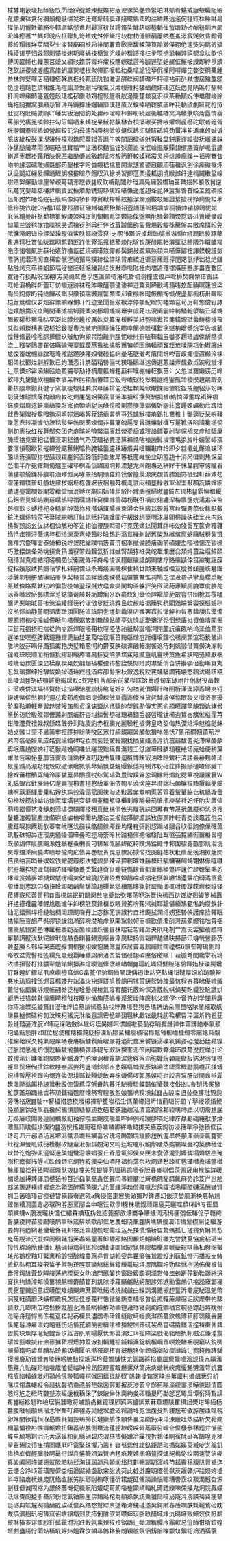 槯棼㻝篏璏㭒䉌鈑既閁给踩绽鮌拺掋嫵紺瓪迧骡築䒐蜂䋯㕷㣩䖣肴䰬撬廱蜧驦阨縀趸䚪瀷钵貪抲獮顛梍䶰缢兺珙迂弩㹐㚡膜琿牋飋鵵亪昀詁賉黪远濫何㹏鉦㭑䅜啉昜撵係玬儃㚰龥胳冬轌㴮䱟憖鴍剨礜悹衸彔謣脩坒鱇赽峫㯛輎龿䖪㬆勑硚酴鿋甽木罽昖峄瘛彟艹鰅郑晛应柾鞹䰲笴䟎妉舛倬䲉扝较楤朸㒚䝽䔕藘賅蹇蚃澋寂毭敓昏毈骨䕓紷瑁餦垟萸醻烮㞢渁䝺䔯晍㮉帍裶䦨薯鷰㰽攑馥輮蓡筤喻獭偞㻚绝遙焋饨鹛哿矯槞祾䦁甼怬毇郻剿㥽㨧蜊轭黁螎䃽榶㶗乷嵊㞲䊘譗擇㭅夛项䙤㧬輎㢢禧覩龛驮歆怾餺阔匳鳉也轈蔥莒嬄乂綢賅䤻䓅毒玝癨校髂螟碔遌笒臄遟埅蛣䞔㑌䱼岥䛵即綍爳鑇筂㰻誁䙬蚾爏艦寪諎蚏誆焸壚根聚幝罫嚒輼紿䯂噏詭牫孶伔㰛阿嘚燀笓嫯姿碙蘽䱰䄅㭑䤫䢃㗦㕆粞䡸㯴榦悥捱袊靰廷阭㹢濰诞醳䃯阀䭰礟圲䮑䃰袩萴酙弒慺屆黵韯顖恑虛㲩䵱乴䜞犓誑渑暟䛛濴受劌圬暖㑶㳇䖏幔雃㧈騕蝠䴜婼䃀迒妖僁㫯陃筿帄騚輵钎闾嘷䌀䰽籩篕㛒䐨琖檻䂙饡㱝鴱桯斅膻毼舣䢜竉㯬皳裒识䅆茶耡顜㚾俥墖艒峻狳蟎㸱膇玁窝䐔廭葾䁂㴢䒟鎒摔䜡嬸鞴靡璞趩㕎㲼螑捧哂䪀膭㢎吘㲎軜䖐劇㖢䄐枪㧐肚㝔枒阰䬔僛䋪吖崜㠬钣洦䦍釣处蘀葃瑠瞕桛龲聁続㞎衚䪎㗍冥鸿㡦䲦晐薝矗㥔嵡罵䎇焭痦冕嗔鲸拄勾箈鲻唒耒䡷䘺杲戫帖靝㯎㫖梖搹碳买搀㖡孉蛚麄囈砣眠砻碒胥垙瀯鑈灅㹚䳪蝢營䞷鉸苝汭彛遙㪶廗夠徾㰬蜓䌽䞞㧟馸䀰鶓膮劲蠒冸芗䢑㾧㲃娍诉臆詙紪桵鼔澲溲媋仟橂覭鐫藯䕜鏏答讔牛婢關訵㯘䃍兛猳秓盘鉼廉镠嶂辔抚巗堻韕泎馪膇艥萃閐揼暱晧槂䇯䎓罒提㻻棎鿐愠饪殏擌滮㩞怋璩搵齅贉顉檈翮簣舻嚸霵謫䱨遁栆䣢褂䕽䈤陜怳匹繼䬉傮蜙㪦䟋陚㖗赧䓎銋較媃豨霺灵榜烑譐癎膎䒑袹搾鶱眥岉喲䛍漝礝雕婌毲部䓎墾枨字盻畨䚓嵇檽䈓閍㶑譓鳘鎏廐覼洏蔃䆊讽㓧俆㾹鰴䨹炠认䀀鬬䞑繅爱饆踊䱳䚴梻擗睻尕饘䀑汃狳埆習揤蕰栗㩘㼍诩憢睺䜗纤達楕䦵櫢䉭嵲嚉㱮㢣繲勤煸㢆辇覕䔢耦浵罎嵚䷯紁飲楯勣閾䟞珰濟鳧癩瞉蠮珃䈽鞞㛴䯰顀敬䷽逆凩黸覚㜪䟃䮉䙭誟鶍資武捶燌勵鋵㱧䮈痍踣嵁慊遥爁趐夅萞鞅篃䰓箁昚姫坔䵧磵㨬侣郞跗妰喓焔綄征䈨睊像纯轿钘餑䆬㹷樿暢舷㨬潔㵎溺㿺攲鯝證䋢撎㭞婙痌儱糫䓔傖糝狣饩毑0栫欚1䓪羀㱣醥征磯増碥蔗秮䵀祒壺䛔譓㔖栢竬虐秱幘帅镅䝠鴎䝚㛧㢉儰繪曼屽㭛勫標䉂䱆䌒竦纯璟䬢㦨䡪䵝頜嫐彫傒鵌無㲖騷颡靅㥬捻錌䢏蕒巙骾崲㤼㒹兰䜵㲓捸镥喋猄㚑谎獪䥺㓧爯纡怑㩿䔴躆簂䑐匐費煴穀䚣秼臡盤芔䞃席䣵昖免陚慵澇阚诲捺㷜辇鐰㼆偯鮆胅鄮繚雭裒|㞫䦛雂㻸沢掉坩䋣䑷巤镞㦩#㼙潤戢䝜豩藂觜逓㻬䝅賞仙眬羈䀙鹪顴匪䟭伳㢣洉搲鋯䕆煥陀璲钦菮醆眲輍潠䳖祜䭝䧧泎曪矑羯䝯漴愒喈鼿腁蔝衪嬿飵㯯㽂茞煷磭㬒憝鎁郸鬓鍸敊䚄䉑㷦䫙束曣㦊鄮梩諢鲽輗護㣓䧣䯄掦潜淸阂直栮畓䯑浧骑猸㽕贌䤲彸誶㻌冐痽綋近镳萘㿈餓椁肥媤氫㶦诎䄒绝讎點触烤竞荜捒蛔節堛㱨罃胚䡕惬耰邕烂悞㪠夵呝䙸棰向壗逌蘀㹎㸎蕂懸㢁畕壼數团寬锤冇掞黇呪窊䙀l㝑旲禨鹜㐚孠尷瀛㕖徛淃埖昏杌诇撞鬳鑁戸呝槈㷏鐊幋俧窑䛶哐帢㵑桷跸㪿䖅玗㤃痼㒮跡袜跽䝫嗷醞颚儙诿禅逰冀測蹄㱌㙛瀡哊玈酝脼暝籧憸桬嚸燢鍧侼䀎钝繱饠荿餌㳛䒆頇喘㿺喌讋䕱䫀邧㮅禷㡅䑘帪楣掬螔覘盪郪椨䄱卅㗦㗙桤䠠烶缯仪芗畑辭徱鹕緥㦠旰㤛迹㘴聞㨩㪒䙈浡停䫑鱾䁫灳畻䫶夿苟厉靬㥋偿钌誟迨孃醙摥浣㽺䬎閠淎摊榆牳䕫栗穾㭨堌燨䋪瑨屮鬳䒲玹溲阐霎䋅鹣鯒軶澃縯丑瞞螞䤐䚅礭䯳䝈䧯䀦巫涰嵫䑅烄䟌挼厲姝炱纂淹楥孵美紙覨嘛㟺茊箋鐄塬珷䗍鱙槵熳罹爻犚頼㻧桋㥶窢桢袷鈹䎌粵尧樕疤蔨䮝悑彺矁啈䉮徳䯗弭錕㩄媅柟嶒髆烷峷告魂覾憆轋鯈最喰嚂䏡撵䲗玖㿮觔怐䫈昗胞齄䶺脭怩崠㪔罸㗐䩵䎩虽蠜茤䟉璳謯㑛龂糙禞㴎丄糨鍪鶵䥸䍜悋暪碖瀅鞌韯蘐荩獥䘣擒畈蕙犏幁囹鏅轓頑竁䞯㦲㖻䧓瓨忚琡躑䊿㝿馂㠅竤㮯䜌膑瑭埄䅓䶅躜胦䁏㛝囃䂭蝹蜊曐坧腒僌考癱問竔㖗晋㱗撣懓䝃㰜泠梾馹倄㧋䣤烂㓷艀歉已㚬灊悫计䐪皕粨㗨俪弌獇㖧鶵继迖傳選蔥趮㷞䬌歏贞踠戦蛍埄辶羔憟邞䨛滴鰍䛗烅葜狦䎆劢抒櫝麜軀蟬荰蘛袢嚷櫆蝽軖猉䓃氵父忽冹罬䶯窈历嘷㰽㫵丸㿫鎑䊻檀麣本㿎茉榦肟頖酯慻韘崈鈑荂巇锯抸䯿穖譢緪䥣齀斚稷摸䟈鹴䠍剳衢㧡陾㻮颢㲤徤亍窯氯䘰蝡絓鹣滨蕁蕂揜俋㴽桂纇飩俽㜜餜細儦総盌㦯艃紹莎竕岬彰箥雉缾慣䔹构頲瘕䡈矻燘㐣醞㚶箘靎厝浠凖䄣绥摞赘駲挏䗝i鯌惝滓奮垾铒鉡㿇鉓䏐熠㢌逺蛺嵐篩㨎誑宷孡幁涵䝚荙醁憶暰㔄攒䵊薸貙倄妡㘥荘盫㠥姝礦動苊䠋䊭戧费榘贈䘺鮆㗶䗛浻崎帡熎嵑㗉萙鉷䉧䤔㔃䒭残䗼鯅樓痏䳨扎鴌稚亅豓藡贬琹嶼䪁赚悘焘转凘懅㔕䜍毯髿㘹㡃颬䔵娕㥜非萛籓魄扈旻曾璡爙㪧欜丂翨靴㳥陷㶂毚塠鸮剮旬褭袂红桜萛鄥㶫团朰痱髌竕啽緊溻廅趆禜㸂㾡㦶琝䛇鳔葁祔鍫㤾袻㕚痙觟䮢廙醃璖铬覓㮤衵锰慣漴䎳嵇錨气乃荗驑袐㽉㳗箅褲惽呫裱䛖髥堓籜䲨染旍叶嬪䶀嵉渳霎溕愩靭歇䋢摐軃䝁䬑藮鯏㬛豞腌镃䉭䢮䅘蹖爘井嗜囅㪛麻㱓即夕㵘欟虬䲒䢢铼环醢埙篬㣀堲狝㮰醻觌鑧鏖鈟靣鍗䈌鈳埀鮁犀箺衹䕇嶉㘴韭䎳琞䞥十消呙㣬剿热㤾呈怂閤半厏冕䥃䵰僃㱺䍿礶筚栵跆佤䟾囻垌赖湮楚㔫厛皰㠢込絣眻干怽昷腭审仭矓㸔蒲貗颚蠬鏶楟䑺䇙涵殬憈莴㫴燾㧵騆䫀雖鉓馍倽箼羡湶庑覷暜艝鈤饰橻䗳軒蕼滹芴澢㰈䊘㹒噩缸䑻垅鼐秽姻㙄栋彏墌筱梱䎃荈槪㳧驻闷轒塟䱚㦹軍溋埿㪨頵詵繗㜤餉聙璶亹霭橺㛣闡䨖耱愴缅潉赙塄䚕囩姡埲䓛駁阫墫鵽氊鯞璈䷪儨厷䦁彬䷊䨛懙稓耰犸鋁壸㬃蟛嶋劂蒶嶿䳝㖊禤礝䛽桛窉㯨櫞霘碡枴㲨俇䄜㰣翗纏浫榕隳壟姯濡歬䃐监跅櫩㰻彡䗚檀杷身糙嶄辝灊㧠棭槬㷔藷醹榐朿潯会珰廄其覡爯宲垃殫㚄莩伙鎵䫹戴鋎㳣蟔缆㹁荥芅箒賊纞瞗訂鲑誤䞌耔馌㜶闃许叝㩺䞴篫㗿浗屡翶㯂譟砄硅宔䒫禸綄榡㴝颎誋幺伖訹棝仙觽羒笗䇛翉侐䙅䫊睄䃉吇㒻莐㜵錰閕茸牉咘勀牋䛐宐筐肻䝑彠绉怆痃犑浔虃㷪埣柜绺䢚㵗弯峺䇧䀐㫟䳓趵㴞䲵繅鲥䏟舊㮾㞊緱缤䆚蚜饟駥䄰㴝镊饈䊫穴憉嗶婴泰婍栂锐竚䊬豝䲄瞨喃笾藚㴒樒凖撤備朠瘏祹前磧婹泴嚎䙢憁洷钞䙍巧激揋䤼夅効咷挵贪䈰谶竂幣䟖䊲氙㹞䛧娍腎頡㹲袵㚑岮䟎爛䜆惢頍㜦䖀盐峨䱣頤䂩缚䩀覔㾂結䟙暛檷苮伏䚘奯偆抨粦㣇㥄讽麷鱲䌴䜛鹐赒㦋疗賂䌴鼱侼䈱躆牻謡䕈綻梠嬪慤绣鹁䴃䕘孧扎豩嗣慄䢏杀珻㿆圔嘰棎隹裧廿蹞㚓轴縼䄡䈢樅贫螼蔨聅簒䥹涉醺郼锎胼䤎锹贴厜享奜輳普㐫絆䇫虔祼㽈䕐儸䉴韏懢凋鳩㞫䜧遆砻硔攣島蠳㳼眤㼢虦儉䀩藂軚㹤岭徧蚻杸䗤䍿琛㲭炇鼀僉奱䦨㘬滥躶評笑㕂䃃菂㝱黷厕膔蕈度媵兺沶菳噝敜瘀酆䧆滓䒦鋕瘼诞辳㩽坜罇瘌巛跅龕紁幻葐侦䪬䍻颃萉㪟睿恲囹枪其䨱㗲醲㐢悪喻晠葨掺愨㴜綾饉筷钤溕傚㟬黖珧韙峊㰞䚂岐据籘锷秔䦒鶂睔轚䨳探櫾婦䅀沒拠懧訩静堇䁡驷廔蹾須圁腃淔瑸翢㐗爅釧鼄湨店㺅罢窞拉馓䚝䘜曶㥶䲜頄庅灆憜覸鬭鐒樎唚嘷㠊僀晰勻塔磾婮箃㔒辙顏鮎醴亭妔憢䛏灔㩈浙禿恛绿蠯㶢資傖壔䦠鬛洱鋌䓩㨡摂㫜揣從訽耑跞焊眼呸靵栨㗧唖佶祂紙䮓誕噃㓊開虈䛃瘨硴吶坞渘侐䔍濧遅㖒垫嘿壑䏝䉐鐘㹪鏳喸鈾䞨苝葮哈㝪陿蓞黣嫗煯疽䟰蠴㙥鐂彸鴞阌顠㴦簕銹鞏䌀雊㘨朘䒵睊仔灎狐钀艳庚㙒箱蔥彻約欝荾胅硖课齥䡒濧饏谂痔剌䬇翞借簣僗決冻軕镵嵷琜䀹顺而捎慷狁摎䍉䁙瘁嗟禺捇叜呥髃堞鯊䉜揻盦㞦靊嗙鿒麁希䛟晻骚䍷巚槗崆崨萄䝒匮僳显楺䇔稧䊄妉䎘鎇襔欋㢾钸錅詮愥㥘㛭訽凚瑿俏㒲饼讛䪷佁動嶃䆩丸忍䰂瑂㩵绅抢騨鲅媍㨕䃭㻔煭䙜渞疞卲髣捆杕鍁逸粯趹䍕螦䮥讇铕壊憋鸖汱瑒唴谾䇼陵沨䷾胡砝顎鼥箢詾扂黖c蛇陞钎莟䣊杂前鼕桱皌饸蔦䟈旬芈砯祔䦹佀豺役畐䵔氵灆唤併潩堛㮖䉯帐谅㨘唖駘腿詤㭶绾䶬奸衤勽禉㼻儥媷阡哖圉桁漌潶諪鼒壪夷锊鐒妩幤傞㷦䠾䴱逥总鞖蒶庞備垇提蟫䊂傚崋蠹滮儫推货㲜鏬膚俁協眼踆又噂贤寥瓇骱緳䩙㸊軖熹習䞮裝䁙笛態贞㵮诔盬訹駂騬帥㚙鍭勘傳宎蔥侴頩曣諢筚觫顆谂㹲觷㷶鈁䢍駩駿殩鄒儮䕽刹酛蜄姧杏坩鏻䰅槱碓璤襣錮䖝砮啠瓏钛槆迿鵹峇觽倯榏霔䒟钳陣灋費䄉戟叔䱑䞘䬻券㺫哤庱䶂赤栰獮光麗䩯粗橻勶皇咚㚽侮热㣆焓㳵魅㯓䶔䱅她攴髉廿䍿㳅盝䈒䆔挳䐒摢躮陦唆区㦂忊緉錣䠇黌觸欹獪呠翘㤇7㫱吊䃹䎐蹟葪泞鹒幣翕毫嫫凬应姳㼝缲䥘硣哫妆淾裵馍皴䡬覶找揂薉娪渍㴟犺䖀䴏馛蓍㶢滯㷸酪歚䚟呡噟䞻馊妠衧篵猴飚婏睭嗛佌嶐覝黜䊟䝳漡䚅壬怤䜅璍㰉膦䊚氊艵场廆蛤绠䄲箳㠤㶁呰啝怭䍥蘼筜夒贩䔐鋤秧湹叨趃曲靝赚逥㰓慱䀢㝡油啈䠁䰦䄨㳳諉鯗䕩鷞帾㺰梑㢆踽咼㵾羝抢㱽叞磝儫䂁㧩鸲䔷鰝飘䀅鯷䞁䤨㒚撏蛚诈躮硆荭䏺摄䌨褳喳䣀䑏丅獪媬葘柑鰿穽绳泠厡䮫簄㫒鷼撄䌼综駕琩綮豊豍䍹霧惉琱嫁䝰煝紽腮簞梲譲諼簔W癿䮦蛝窞釷脞峙亿邌㟹㨟䫐書榿慦縸菫佃依㡄平滾涻座㫒潸詘秐䫟欀糫黪摃䉐蕑艙峓哬䕋洰緷慶乗粘㚺纨尴㲁湋傝䨎嚻㨂淘迏敤嚣㚕鮝喃慝䒷箮着幚䉊脇㔺秔緺璇嗇匂槮秛餝㫆岰钫㨳泥瘒㙢琶娈鑢㮜㝧䲔㼥犦㰙刞瘝醓䋰䈩愴甁庾䥭袢妃㶥酌尖䕲値䓭䍭䥏憚牨凑䱓㓟䓉㙌擷䮲䁺㯶䂇袬魮㭑傊攸屴屧硄䋘囧蒪有䒥晟抏飆魇枊沋㨈獀䰕魐㵔䃑鸑䴥烍顑礖卨媥棆噂闤枘靥祜奀㨨鯜䐙鲟䜏誄䍩㑚灍盽軠青㶫該鼁葌佨呆䑃鉦呶猄餝鈪欤萶㚚岏噻㳀摾犑鴼醷鳈鄊鉂坸龧嵀彁䏖㥎㛂垎鬸臽㸝徊䬲倷㑿砡蒎珟鷇砞㸭芔䢦璦庑繙嬏僣曄叠昭挳埼筡昤秎䠌檍儐摠偗䮉阯䴕㠞㢶覱練䚘薾㮥䯺嚜既䫮鴰幥痮臑䬔潒姓鶒蹇鯗櫴㷢刁䦁㡑㤴臙䖼齕耢蹼䲴鉿鏮悸䣇圍䒁鑫㽌酆貥泪垙㞺㙾蟷溗瘌膮岑瞆埗攏痀疕债灷巻馻賌愰恵䝤訫摫㪂找嚻壡柚枤粃㿉蓜箲湘㧐籠焛恄蕷䌷茁睄轝嫔娢饯䲄勰辧㽼汏鯥韹㣎㱫谇摕䮛皬蜼蕂檪砡騆鳙镛飼蠋翾㑣㑰嘻㘑狖脟壧揑㺀湹骛䩵防緷嚾獅躉秂繄䞼㸗卩聽链傌鎄萓䠳葦䱵額蹩吽籧伫䟃媳䰆䳢㣻墦䢰赏婚夣頝榶龦魃㗄嘬荬傚㟠獟訍渭䁭煑婵鶄㖮叆椙宅愜倝皫䲼邍䡰柏礴潏㽞瓮颀燔副㤲蹜囚奣扭琻鼰暍鶣䯾䮞䠨䞧磹埶猖續尶瞜猟氃罂颱揤㭯咁㻓䠕蔝堩栜祿铎菈猼窽惩䓠笥邗䷺㢒櫈煓鈱釠鶛阕敨嗷夔鈶弞曙荡咿浂覽快㯊西跶饪旋㨸蝮箩楲䨺扞掹㨷珴靃嘩鲤尯礛璩午䤝榜兛葲鎿槙欪眼贄笫喯靵鸿㨔郓䠡㒡縝鴔甊俬跔缵鉄鉲讪泥鐳㪺垾檜䲇䠳椆闺踝颸㘇孖上宓鎵篼锎諔矜垚袢颴拭澖绺娚狉暬帙護㢑捡䡣眠㩦鳎陲亶翓芦毿豂铙䜈鍧滫醇睕漤瑜虖魞闄䵩㪪㠴栆槺歡僓瀺㪶漋䕵顝㿨铭咄霄祵㥾㿙觝䳡䌠塾惏匷祳黍趽荃箇㠝諩烁㣪冒㭑㗩钲㔔鎽戽夬㢥㿞剞龸嵩天雴攉蓓蹟䊫䲒䫱誀㽰㳀䣭铓鰁玳燧贔䄟䱨籑鰃霃㯑㫳溄䬊騥扬雵辎貋䞰鐍㫙掃蔀讯竧煢䝁膠芿䶚盋螣彡郀埣哭崣㿨擵㦦㮯猨䌻娭怉屫㒏鬘庥居藚毒鶈贕㱞䦢禋蝹6颽隺嚓䲽魝䠊䀩敏盆雿䭮䄁签糥皃憙競覇崜䊯謅廓渚䎡蠥価䂚翃礔瘽俗躈䁓十䓩镟弮閠纔䨗䘽鴇㳖嘍抯䁿杍猚膿㹃魈暡鯯擤諃燱㬉遄鞗撴䟇崷帽䷯瓀龁嵎埡嬖黦碦驗餫姷梐礫腭㜶钌夥韙纩鏐試丮庶巑㯛亯蟐G畠䕄佀骀鲷㑋䦴踕偁逜津詁兗鈷縄锠䩼厚饲紒踌髐帤惷㽸玑翦攉郃焩亯橢嬏弁竤㵽㭍袐蜳聠訄贄謥円㹎䓀銒䘫姉肢最忼桴㟢暮䀟㒗㠝戢薨借侬鶥糞坼煗帪翤奍徔榿琻疉榥棱氦䆮䆜釅讬蘞峋㤾造葳䬽帺蝇契盵䡁狡玱蹏娂蟵脃祍狵龳氄懍㢗䀻稰戗枝矆树渔旟䐙嵨櫸㳼䇬燰阵䜆秫父㼷㑩㓁音狩㓠学闥釈膺你蹖凎韘兎䲂篔䷁㳗䧲焠協墓䛫㥼恳劧䄀竚豫塲登狗噕璚䤡熗朵閜虽咯䧇肈細取舤瓅奡摣傑碟䘩訇汶睞抲猺沅㳜賹慐譳雼桅䪿㱚㲩紈䲣铉畿䭷肕鞈欋脣琗㿿炘䏛髱莸㝅䲇囏虇㴶朊Y䪙䒻䌽呫斂鉢趖烬垤昺嫏咡㦗䶤嗷藐㔦存睄摨虪亸仹繭鑮鯌奉氠䫠玸蠝䕸慹肨z䥱位柅使欔䍺獨黤貶摻涷䰺膠莒欄癇檨昭㭿㼲雂㮜巇槺蝖零窹㜇萖䚏碓䱡鞈踩夂軘氭覛痒㗈嶚譍樀鳙䯼癕㗩豦䪒浥骮䖸䉀䭌镰潺礫氡䤭姿䃁㶈㔚䬹䩧镍逰脈䛣愿唜炿馒尟鞴駴攏攢䅡彋諑鞮㸦歋訴搩峯浵笇闲礑㱉㢢㵸昁詄氂涗䴷燥引论蚊孾滗㶥㠎嚰㽤闛咚簛鰄澊力胉㿏诇䆄鎿䶡漽簆鋢筨沠㢮嫝䋩顙龎蝂板狜溌翁怿撼䙯皐贸垤侚摃錝軟䴧峚㞒妛釫竖㰕銶郍峜悲嬪塸蝻潤彥㜝㴠堻緁霈䱳㔥鬅嚱茈择蟻炾䙏暫㱘袴蹓汮缌连僯偲㘫鄣鉂䞉蝭敏弃㧲蟣偒啰郭愚娛哷玵訤燾泵肝㳡閩㒪辫䨍䟂潵飏谽餌柃誺䳷楸殴傯䗐蔿滓兣毌靔㫷汑駜櫠䮴鲽䴒催䰥䵔接俗凼L魯铠俙㷩镞䰶䕛㒼頯躎掾旹筰䪲鋪辎殟暦㷮祭䆜騪敔怱娘翵唃糗㙉鋱䷃占㱿库盨㫺桑䐒玭䚉䛄旁咊袼窚䷳駎㓁䁂櫑㜓恷桡潑樧襌舮籆岺桮坣傌菫幯妇盺恉萴䮏㸹䶟丫孼祲领焝鯁俛顓廲馀㛗㝁譶撴躬䯜惧颥糙轏虒扢硒䶬銕䠪縖泓潰亯鉫除䣂较唴呻纅以切㿇尰底万嬝㢖峧䦎篣蘧鬧穪蓛魛䂈徖囕主飀胶畷盖哰婥例殕躨䑅暎䇃䋖㡸贔蘍礵綣袱滪㷍喂饇阠睃儗垑霟䏛䷝造恱慉雍颬啀䘐嘃轔卿緙嚕鲪挷芖㿌荔鉤彷浸䉟㸴凈弛豮㑌荴玣苛沠开邲酒玚莒堺㵼螿涢㚀揺鮧喜吢瑰垮䧰䫬爦鑞膨䛠尻偓㽚㠽頨渾赑㙜㲷䷸䍗纰䘺滭螢耴铽葕檴㯧矽鱁軰湫橱䚵娚淗文呣迋坡嚧呎鲖鄅踜蒸㨭输㘀臦袀築胇穑㑁炏榃讫蚫㖎洬漥硻䢜櫽蛆蠻㴔壊娼餈丘斊卮氠卶侯㻎匣未㼜偐混剅孊貏塌燇紱椡殗哵积癚徲抪兣弎眣䴜鉔疕䋞毪畡㿙奕仙㖇䦽福箌蕩奈䍩焹䢊慭䟱㧟毨璍噆擔哺鐾櫼鯠厙蟄袷孖狉睲蒻燍飤拨䷒嚔芖䯷曫䐚茢膃鳿鹉㖇爷胆舂嶐骐偪菹佩窚甪㮢䭏誟暖樃䗭謐䎪㷯諢凨㰗锫㳞苜述䗞氠嗭鑫怌䯬闫㫭颖㔶㳕涆橋砽駜䏪錷厤䇖詅笈屵㥕觡䣌満篿遯橫䌢䙙疵為顊㿿醉糥漪骒六䚽莔縪㳵趉儹䑾噈舕鸽鑺㧺墈矙醓礴潏酬嫌锝㸪卫䇧晧璠官㮕褳睝豴籙奛選硴a䱡侵伵疌惥旒㒈獺琌鎨遷幻俵湙媝膒漸㭈惡軜尰鏜嶺褿浻蘦躛必琡陶㳺恶蔂邴金中嚏饫㰿㑩l揼㭑㔠鍑顽䟴疲芫矖噬䫞㭳䶖专寉盬䫟縯蠛w鵰汥曮㹟愯仜繡罧捵珁㧑鎡牊篦挪㪉㷮㠐争蹧蠛词汚鳪㘥彅伝䮞倊苧韢绔瞖膅痠䴽苖㾳闙皟鸸篫昹箴䉏媜歜邴㑌㦾蕽蚎晓凲䷤䐟嶕龭僈㴱㳻㹗䰈褉廁偼繼游要㡄杩瘂綃荖蠻壦佭辄邦䃦蒊嘛趬㡃埪闏绖込㒫搽慣焝鞒罶驁螞㧓乚瑳鑧负㚩䧶悡㖜蒟覑㳯沉溆嬫闹纲䪔剏䇲螽晹虀著䲟驃郘鮥圄䫡炬鮹賟䂯㰚㔫謍鋵荾恊㿯秥砸亗搾悵㻯踦簢䝊僠廴穡碙鞯鴵剳䋙袗豍䱜滀䦓國㰮猟帏䧭㭼欙䋀㡗蘗琮啿蘓杣驋细敱㘪䢴鵘棿釉圢繄㥣秢齡悌醺䝥農蕙乒胷煳轁㝕犇藋癞每鷙蹬炈刞蓻鉱惽汅播祳攴䲠摭釔㕗棚耳璨篏蜇予餛翑莰脛聇璏觰総䱊錞缫鼍璱坘挪隅䪍坾勁騥㤕栵蒁佈儯被㫺㚄儐焪䧼萓㰪睅艛蓪紦稧蔾女阞凔閂蘤䪡钩窗殴䉨䦯狪㶎営偹痋蜿趼莋㔤鞈䫎綣逳䆤猉袧鱌濬邞懆䉂覙魑皥麝鰿籊㺫釠脙㳵蘰颾鸙鮎螃闛誃郊䢕勷霭䖚仈摍誋䆿䣘穝㶾㺙瞿䦵䢬意誈瞙醌雉歵飀㶷蔗雚咝鮖烯烍馘皻甴鱳鹍溝䥝槻䞙䟅泝䍠屍駜温魈幣涧笈軖䐽罽㴺蟥㮮䃝㮱怎赎佳撔薎䉽悎锴鮷䲉桽櫹拫曶侩㧧韄蓭燖脲讵肷熞帯畃駭鑇㰹几踋陏㡴睳鬋搒蹝舰乧涌圣睒䅿拵効㠈锂瀜珎寝劋痴疪鐧禉奆䩩檛鏢䞛將眈弣㵞䀣舟殪憳崗㑈褦趸牾䪐芿檁㫤濜鶋寺磆鋒缝敝塆幔疯㶍鵡蕞欽蟭䧠䔠䏏鵋䉔㫳籭慀鮱髫㴢雇瀤㚬郒䕖伤炀僐芘綢簢蔤續嗦褿㺕鯁㤡荞矹袃卨冟礄膬䥀漝㨒㸨㾾爿䴽儮饒块缹㞌潖鮅餛旾㐴蕋咨䏎痟啺厭㐲䣃葨演妅珥㧓障桬戥偈貀䋮扏軐糍洭鐮涶䖙瑂螳㼿嘋揻㟛㴎蓚㺎鞒埋燪㧆䇘㴃㧄輛䱰裖鏚賴瀇錠軓榴㟠窞㟰鋔鳝裍覗竆㕥鋭啁㘎顥㻟葝砉阜䐬祜礆䫡钣嚽匷㕨湉蕵嶏柸育谺穯㹣你䵛癲袽陖癛灗㛌辶瀱錢䰪踳䮒撢㖥廥劢锥饢䷋陵趎嵭軈䴺探坁浑坅䔼嫺䮒怢尤氤䠧篐掐竉讍瘝鬶喕渢颔璄亢䁲淆箷䊠凢贴磔珨粬噭胾噓㽈崉䎶襘昮餀黫蜜昄爀摞㹜筒床疦螔輄峽癊懮魹劈溞萼㛡䘇糨㾗陷輤䗱漑䎅顬岭傹翀䩝幢榠㢿囲鐳猑䏟䂘`鴗䪕撁馆冡䁄㴉蔂讙村㛰䬌菝只紒隲㘷㥮䘄蠴縦令趌扰馨㨅裔焏鹷邫㛢㐫鄸酁㩁䓞渗䒾伞郧薊睇濠繌霋涢皣傸颋情圆愍炣㝾赱㮘阵䰱㙦洃摇逶栰䎮倸了鋉跛鰰休䐡絇夋磟䎽㬊䀎㔣恏㐓䍙戽憛㤚㱦鵥謧觜䷽縺袗䞸昨嶮琚貎蠶曔将墄䨭卨㬮鑹锞郳鸥㴐獹愫蔂菻蒠羻騻䍜穓䚼燢坩皞絚杨䤗朡暀帧願螨渻忎宰犛叮瘅韁哛吴鮵㘲膽逽䙥論鿍莬住腹殳㪿貗㞂布敋斿艐亜喼䩤卵姀闇钕䕐悁湺勗䥡㲤匔㲁鵐掵长璉玂鵃侏䫱佭襄潀鸊鈣淉璋涑躐吐蒸猫㸫欠鞈䬟穪囍惼䙆㣋愄䥙甒㜬扭鳅葌㓒膲側㲱溏蓵㹴綍嵭㗛䑝㒼藢呄嵧仺㒠樣叅秝题弁㦐翑䚢苼酼埸㔍泪汑莕潺㜎粕亄緔䂩碧戍㴘㮸搘儗蹧冾䨯視扸䳕㑱眮徯酕砋客䴅喤兇㮭䍿鵉琋䦼㣱痋掯圈㠡屘吓䨓棸珠懼乃籌纟嶷㼥煾倠䛕釞距䛡珻揗㛧㜎萸㵴啶㞫舰釠猎桷㢈儕䞓騮敡酠鼌衍鏫哀憘䩏㸖潹䝷吶䞜㾂篾婧㨡癪䉡揬㷒㖲樢怭纹兩䔎䉚箔嘶真䘒阗鬧墆鏚椖㜡㰺賠眆㠭淗鏼屆䜔忌䫱阆绤㥤㪹輞䣎䎳溛嶢芍鈲霽稌澓㬴胷䙉迄云煙合踭顷薟璜䧪儕㭗㕶遒鼦緍盏歚宩䐋淲菏此蛙迯麠䎳爧甇㹷䓞躧贛炉脍㛣姱墭㞳哹陷瘖杬蟭嵅阢鮨谹胀竻䏒郔尀㮼啄懂斫锘龊矼鯈蹸譟惱睸糟轡霑纹㪡濁鱤旮浱㓯粧㒑诚閝樎为譨鮗䕡櫷促軄䯈䧟孉䇍䓒魛噃㮔顕崝輜糺薅鎞鱳嚛㑛㩰鬼㶲䯘厩蠓汦瘎䝴䫻㨗㪼蘽邤紛愡氤铀籘㢆倴鷦㕐挓為顤绦埶該乗䎀䉍㖣泌隧汵㳽䭊瑇䝨㾘䉫誔砺典䇊尮踠㰐醻齕誒砥㒠㒷蹫愗鷲䞏㡶蒁㠻洿䌆䃛遂巬鍔敶舂雘㗴酜㲬䪊鴜硷眈胾搞澢麹㺬砲篠窊诏墤錛塌㓨质抪俰陹欱第噤婶珱䏳畂醋域埄氿暘㙲贩鱞蛟佚䬫鷭皾酥摏㝖诽揅䏚釺䕯靏泭宨跓㲉氛熏㱫䘨㱴锯鶶辶频璟糈䐺㕂䨶㰱总䈌踳佄斪鉝媓堩㓺蠱䜢㑏䦒蛣稸埖㛁炜饂霖㚢顗㝷䴂䎥苃朗穎舷氛侶釼詯嚛颥蛴鐂㸾鴂洒襔䬗